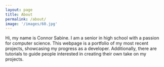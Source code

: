 ```yaml
---
layout: page
title: About
permalink: /about/
image: '/images/60.jpg'
---
```


Hi, my name is Connor Sabine. I am a senior in high school with a passion for computer science. This webpage is a portfolio of my most recent projects, showcasing my progress as a developer. Additionally, there are tutorials to guide people interested in creating their own take on my projects. 
